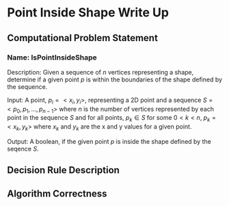 # Point Inside Shape Write Up

## Computational Problem Statement
### Name: IsPointInsideShape

Description: Given a sequence of $n$ vertices representing a shape, determine if a given point $p$ is within the boundaries of the shape defined by the sequence.

Input: A point, $p_i = <x_i, y_i>$, representing a 2D point and a sequence $S = <p_0, p_1, ..., p_{n-1}>$ where $n$ is the number of vertices represented by each point in the sequence $S$ and for all points, $p_k \in S$ for some $0 < k < n$, $p_k = <x_k, y_k>$ where $x_k$ and $y_k$ are the x and y values for a given point.

Output: A boolean, if the given point $p$ is inside the shape defined by the seqence $S$.

## Decision Rule Description

## Algorithm Correctness
